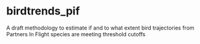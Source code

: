 # birdtrends_pif
A draft methodology to estimate if and to what extent bird trajectories from Partners In Flight species are meeting threshold cutoffs

